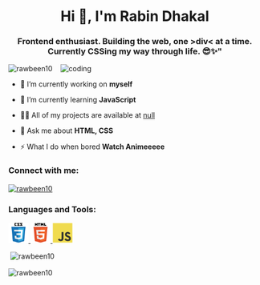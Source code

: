 <h1 align="center">Hi 👋, I'm Rabin Dhakal</h1>
<h3 align="center">Frontend enthusiast. Building the web, one >div< at a time. Currently CSSing my way through life. 😎✨"</h3>

<img align="right" alt="coding" width ="400" src ="https://i.imgflip.com/81y69g.jpg">

<p align="left"> <img src="https://komarev.com/ghpvc/?username=rawbeen10&label=Profile%20views&color=0e75b6&style=flat" alt="rawbeen10" /> </p>

- 🔭 I’m currently working on **myself**

- 🌱 I’m currently learning **JavaScript**

- 👨‍💻 All of my projects are available at [null](null)

- 💬 Ask me about **HTML, CSS**

- ⚡ What I do when bored **Watch Animeeeee**

<h3 align="left">Connect with me:</h3>
<p align="left">
<a href="https://instagram.com/rawbeen10" target="blank"><img align="center" src="https://raw.githubusercontent.com/rahuldkjain/github-profile-readme-generator/master/src/images/icons/Social/instagram.svg" alt="rawbeen10" height="30" width="40" /></a>
</p>

<h3 align="left">Languages and Tools:</h3>
<p align="left"> <a href="https://www.w3schools.com/css/" target="_blank" rel="noreferrer"> <img src="https://raw.githubusercontent.com/devicons/devicon/master/icons/css3/css3-original-wordmark.svg" alt="css3" width="40" height="40"/> </a> <a href="https://www.w3.org/html/" target="_blank" rel="noreferrer"> <img src="https://raw.githubusercontent.com/devicons/devicon/master/icons/html5/html5-original-wordmark.svg" alt="html5" width="40" height="40"/> </a> <a href="https://developer.mozilla.org/en-US/docs/Web/JavaScript" target="_blank" rel="noreferrer"> <img src="https://raw.githubusercontent.com/devicons/devicon/master/icons/javascript/javascript-original.svg" alt="javascript" width="40" height="40"/> </a> </p>

<p>&nbsp;<img align="center" src="https://github-readme-stats.vercel.app/api?username=rawbeen10&show_icons=true&locale=en" alt="rawbeen10" /></p>

<p><img align="center" src="https://github-readme-streak-stats.herokuapp.com/?user=rawbeen10&" alt="rawbeen10" /></p>
